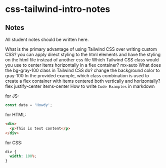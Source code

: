 # css-tailwind-intro-notes

## Notes

All student notes should be written here.

What is the primary advantage of using Tailwind CSS over writing custom CSS?
you can apply direct styling to the html elements and have the styling on the html file instead of another css file
Which Tailwind CSS class would you use to center items horizontally in a flex container?
mx-auto
What does the bg-gray-100 class in Tailwind CSS do?
change the background color to gray-100
In the provided example, which class combination is used to create a flex container with items centered both vertically and horizontally?
flex justify-center items-center
How to write `Code Examples` in markdown

for JS:

```javascript
const data = 'Howdy';
```

for HTML:

```html
<div>
  <p>This is text content</p>
</div>
```

for CSS:

```css
div {
  width: 100%;
}
```
